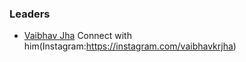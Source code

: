 ### Leaders

* [Vaibhav Jha](mailto:vaibhav.jha@owasp.org)
  Connect with him(Instagram:https://instagram.com/vaibhavkrjha)
